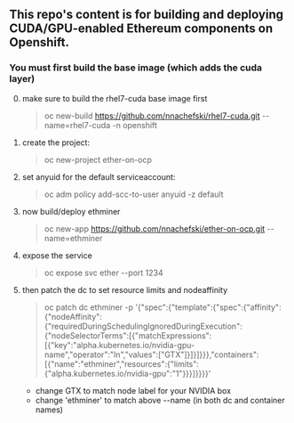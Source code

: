 ## This repo's content is for building and deploying CUDA/GPU-enabled Ethereum components on Openshift.
### You must first build the base image (which adds the cuda layer)

0.  make sure to build the rhel7-cuda base image first
    > oc new-build https://github.com/nnachefski/rhel7-cuda.git --name=rhel7-cuda -n openshift

1.  create the project:
	> oc new-project ether-on-ocp

2.  set anyuid for the default serviceaccount:
	> oc adm policy add-scc-to-user anyuid -z default

4.  now build/deploy ethminer
	> oc new-app https://github.com/nnachefski/ether-on-ocp.git --name=ethminer
	
5.  expose the service
	> oc expose svc ether --port 1234

6.  then patch the dc to set resource limits and nodeaffinity 
	> oc patch dc ethminer -p '{"spec":{"template":{"spec":{"affinity":{"nodeAffinity":{"requiredDuringSchedulingIgnoredDuringExecution":{"nodeSelectorTerms":[{"matchExpressions":[{"key":"alpha.kubernetes.io/nvidia-gpu-name","operator":"In","values":["GTX"]}]}]}}},"containers":[{"name":"ethminer","resources":{"limits":{"alpha.kubernetes.io/nvidia-gpu":"1"}}}]}}}}'
	- change GTX to match node label for your NVIDIA box   
	- change 'ethminer' to match above --name (in both dc and container names)

